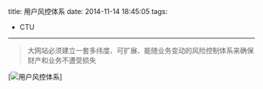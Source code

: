 title: 用户风控体系
date: 2014-11-14 18:45:05
tags:
- CTU

---

> 大网站必须建立一套多纬度、可扩展、能随业务变动的风险控制体系来确保财产和业务不遭受损失

<!-- more -->

[![用户风控体系](http://wufeifei.com/img/用户风控体系.png)]
